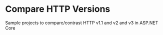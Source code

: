 # Compare HTTP Versions
Sample projects to compare/contrast HTTP v1.1 and v2 and v3 in ASP.NET Core

